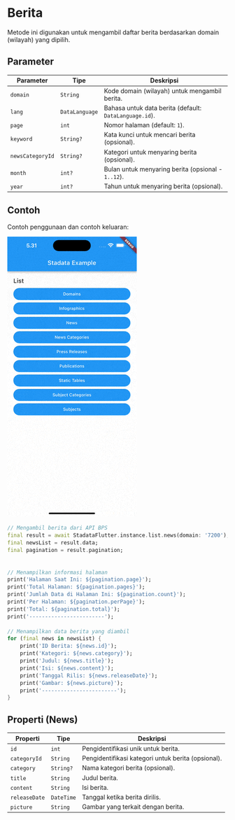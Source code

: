 # Berita

Metode ini digunakan untuk mengambil daftar berita berdasarkan domain (wilayah) yang dipilih.

## Parameter

| Parameter        | Tipe           | Deskripsi                                              |
| ---------------- | -------------- | ------------------------------------------------------ |
| `domain`         | `String`       | Kode domain (wilayah) untuk mengambil berita.          |
| `lang`           | `DataLanguage` | Bahasa untuk data berita (default: `DataLanguage.id`). |
| `page`           | `int`          | Nomor halaman (default: `1`).                          |
| `keyword`        | `String?`      | Kata kunci untuk mencari berita (opsional).            |
| `newsCategoryId` | `String?`      | Kategori untuk menyaring berita (opsional).            |
| `month`          | `int?`         | Bulan untuk menyaring berita (opsional - `1..12`).     |
| `year`           | `int?`         | Tahun untuk menyaring berita (opsional).               |

## Contoh

Contoh penggunaan dan contoh keluaran:

![Preview](/gif/news.gif)

```dart
// Mengambil berita dari API BPS
final result = await StadataFlutter.instance.list.news(domain: '7200');
final newsList = result.data;
final pagination = result.pagination;


// Menampilkan informasi halaman
print('Halaman Saat Ini: ${pagination.page}');
print('Total Halaman: ${pagination.pages}');
print('Jumlah Data di Halaman Ini: ${pagination.count}');
print('Per Halaman: ${pagination.perPage}');
print('Total: ${pagination.total}');
print('------------------------');

// Menampilkan data berita yang diambil
for (final news in newsList) {
    print('ID Berita: ${news.id}');
    print('Kategori: ${news.category}');
    print('Judul: ${news.title}');
    print('Isi: ${news.content}');
    print('Tanggal Rilis: ${news.releaseDate}');
    print('Gambar: ${news.picture}');
    print('------------------------');
}

```

## Properti (News)

| Properti      | Tipe       | Deskripsi                                          |
| ------------- | ---------- | -------------------------------------------------- |
| `id`          | `int`      | Pengidentifikasi unik untuk berita.                |
| `categoryId`  | `String`   | Pengidentifikasi kategori untuk berita (opsional). |
| `category`    | `String?`  | Nama kategori berita (opsional).                   |
| `title`       | `String`   | Judul berita.                                      |
| `content`     | `String`   | Isi berita.                                        |
| `releaseDate` | `DateTime` | Tanggal ketika berita dirilis.                     |
| `picture`     | `String`   | Gambar yang terkait dengan berita.                 |
